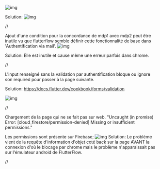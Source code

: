 ![img](https://i.imgur.com/NySdimn.png)

Solution: 
![img](https://i.imgur.com/iVrbLgS.png)

//

Ajout d'une condition pour la concordance de mdp1 avec mdp2 peut être inutile vu que flutterflow semble définir cette fonctionnalité de base dans 'Authentification via mail'.
![img](https://i.imgur.com/jANIeMW.png)

Solution: Elle est inutile et cause même une erreur parfois dans chrome.

//

L'input renseigné sans la validation par authentification bloque ou ignore son required pour passer à la page suivante.

Solution: 
https://docs.flutter.dev/cookbook/forms/validation

![img](https://i.imgur.com/hChknCJ.png)

//

Chargement de la page qui ne se fait pas sur web.
"Uncaught (in promise) Error: [cloud_firestore/permission-denied] Missing or insufficient permissions."

Les permissions sont présente sur Firebase; 
![img](https://i.imgur.com/9FimkuQ.png)
Solution: Le problème vient de la requête d'information d'objet coté back sur la page AVANT la connexion d'où le blocage par chrome mais le problème n'apparaissait pas sur l'émulateur android de FlutterFlow.

//




